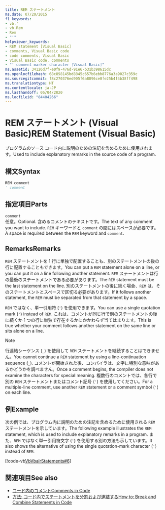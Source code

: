 ```yaml
---
title: REM ステートメント
ms.date: 07/20/2015
f1_keywords:
- vb.'
- vb.Rem
- Rem
- "'"
helpviewer_keywords:
- REM statement [Visual Basic]
- comments, Visual Basic code
- code comments, Visual Basic
- Visual Basic code, comments
- "' comment marker character [Visual Basic]"
ms.assetid: 34126d7f-e0f9-476d-91e6-b31b398615dc
ms.openlocfilehash: 68c898145bd8845c657b6ebb8776a3a9027c359c
ms.sourcegitcommit: f8c270376ed905f6a8896ce0fe25b4f4b38ff498
ms.translationtype: HT
ms.contentlocale: ja-JP
ms.lasthandoff: 06/04/2020
ms.locfileid: "84404266"
---
```

# <a name="rem-statement-visual-basic"></a><span data-ttu-id="46682-102">REM ステートメント (Visual Basic)</span><span class="sxs-lookup"><span data-stu-id="46682-102">REM Statement (Visual Basic)</span></span>
<span data-ttu-id="46682-103">プログラムのソース コード内に説明のための注記を含めるために使用されます。</span><span class="sxs-lookup"><span data-stu-id="46682-103">Used to include explanatory remarks in the source code of a program.</span></span>  
  
## <a name="syntax"></a><span data-ttu-id="46682-104">構文</span><span class="sxs-lookup"><span data-stu-id="46682-104">Syntax</span></span>  
  
```vb  
REM comment  
' comment  
```  
  
## <a name="parts"></a><span data-ttu-id="46682-105">指定項目</span><span class="sxs-lookup"><span data-stu-id="46682-105">Parts</span></span>  
 `comment`  
 <span data-ttu-id="46682-106">任意。</span><span class="sxs-lookup"><span data-stu-id="46682-106">Optional.</span></span> <span data-ttu-id="46682-107">含めるコメントのテキストです。</span><span class="sxs-lookup"><span data-stu-id="46682-107">The text of any comment you want to include.</span></span> <span data-ttu-id="46682-108">`REM` キーワードと `comment` の間にはスペースが必要です。</span><span class="sxs-lookup"><span data-stu-id="46682-108">A space is required between the `REM` keyword and `comment`.</span></span>  
  
## <a name="remarks"></a><span data-ttu-id="46682-109">Remarks</span><span class="sxs-lookup"><span data-stu-id="46682-109">Remarks</span></span>  
 <span data-ttu-id="46682-110">`REM` ステートメントを 1 行に単独で配置することも、別のステートメントの後の行に配置することもできます。</span><span class="sxs-lookup"><span data-stu-id="46682-110">You can put a `REM` statement alone on a line, or you can put it on a line following another statement.</span></span> <span data-ttu-id="46682-111">`REM` ステートメントは行の最後のステートメントである必要があります。</span><span class="sxs-lookup"><span data-stu-id="46682-111">The `REM` statement must be the last statement on the line.</span></span> <span data-ttu-id="46682-112">別のステートメントの後に続く場合、`REM` は、そのステートメントとスペースで区切る必要があります。</span><span class="sxs-lookup"><span data-stu-id="46682-112">If it follows another statement, the `REM` must be separated from that statement by a space.</span></span>  
  
 <span data-ttu-id="46682-113">`REM` ではなく、単一引用符 (`'`) を使用できます。</span><span class="sxs-lookup"><span data-stu-id="46682-113">You can use a single quotation mark (`'`) instead of `REM`.</span></span> <span data-ttu-id="46682-114">これは、コメントが同じ行で別のステートメントの後に続くか 1 つの行に単独で存在するかにかかわらず当てはまります。</span><span class="sxs-lookup"><span data-stu-id="46682-114">This is true whether your comment follows another statement on the same line or sits alone on a line.</span></span>  
  
> [!NOTE]
> <span data-ttu-id="46682-115">行連結シーケンス (`_`) を使用して `REM` ステートメントを継続することはできません。</span><span class="sxs-lookup"><span data-stu-id="46682-115">You cannot continue a `REM` statement by using a line-continuation sequence (`_`).</span></span> <span data-ttu-id="46682-116">コメントが開始された後、コンパイラは、文字に特別な意味があるかどうかを調べません。</span><span class="sxs-lookup"><span data-stu-id="46682-116">Once a comment begins, the compiler does not examine the characters for special meaning.</span></span> <span data-ttu-id="46682-117">複数行のコメントでは、各行で別の `REM` ステートメントまたはコメント記号 (`'`) を使用してください。</span><span class="sxs-lookup"><span data-stu-id="46682-117">For a multiple-line comment, use another `REM` statement or a comment symbol (`'`) on each line.</span></span>  
  
## <a name="example"></a><span data-ttu-id="46682-118">例</span><span class="sxs-lookup"><span data-stu-id="46682-118">Example</span></span>  
 <span data-ttu-id="46682-119">次の例では、プログラム内に説明のための注記を含めるために使用される `REM` ステートメントを示しています。</span><span class="sxs-lookup"><span data-stu-id="46682-119">The following example illustrates the `REM` statement, which is used to include explanatory remarks in a program.</span></span> <span data-ttu-id="46682-120">また、`REM` ではなく単一引用符文字 (`'`) を使用する別の方法も示しています。</span><span class="sxs-lookup"><span data-stu-id="46682-120">It also shows the alternative of using the single quotation-mark character (`'`) instead of `REM`.</span></span>  
  
 [!code-vb[VbVbalrStatements#6](~/samples/snippets/visualbasic/VS_Snippets_VBCSharp/VbVbalrStatements/VB/Class1.vb#6)]  
  
## <a name="see-also"></a><span data-ttu-id="46682-121">関連項目</span><span class="sxs-lookup"><span data-stu-id="46682-121">See also</span></span>

- [<span data-ttu-id="46682-122">コード内のコメント</span><span class="sxs-lookup"><span data-stu-id="46682-122">Comments in Code</span></span>](../../programming-guide/program-structure/comments-in-code.md)
- [<span data-ttu-id="46682-123">方法: コード内でステートメントを分割および連結する</span><span class="sxs-lookup"><span data-stu-id="46682-123">How to: Break and Combine Statements in Code</span></span>](../../programming-guide/program-structure/how-to-break-and-combine-statements-in-code.md)
